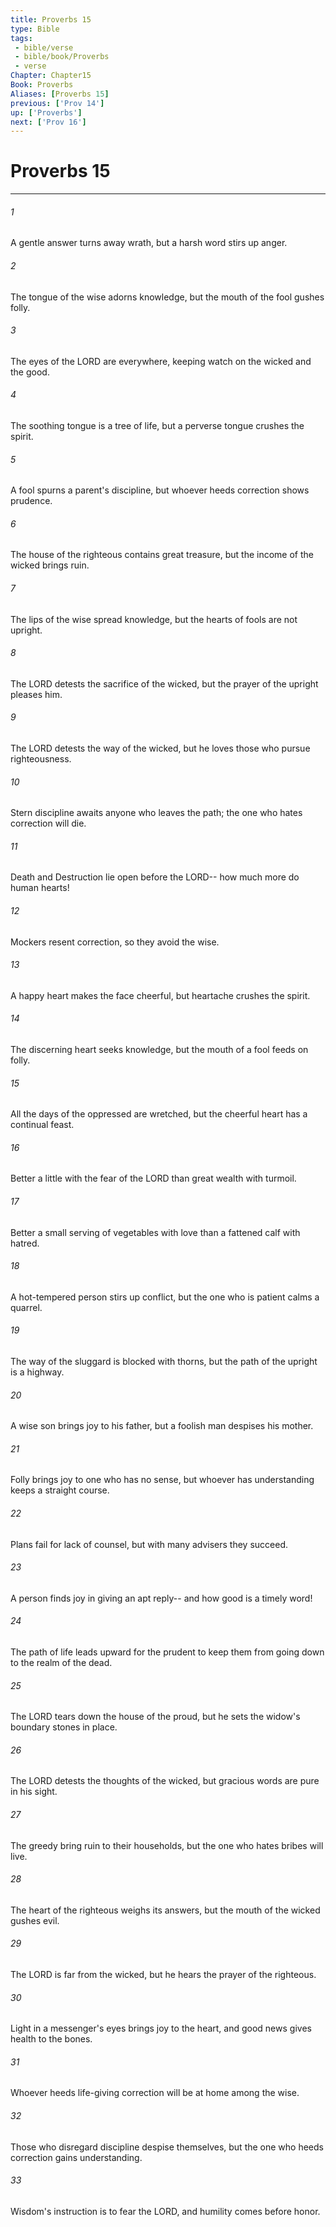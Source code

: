 ```yaml
---
title: Proverbs 15
type: Bible
tags:
 - bible/verse
 - bible/book/Proverbs
 - verse
Chapter: Chapter15
Book: Proverbs
Aliases: [Proverbs 15]
previous: ['Prov 14']
up: ['Proverbs']
next: ['Prov 16']
---
```

# Proverbs 15

***


###### 1 
A gentle answer turns away wrath, but a harsh word stirs up anger. 

###### 2 
The tongue of the wise adorns knowledge, but the mouth of the fool gushes folly. 

###### 3 
The eyes of the LORD are everywhere, keeping watch on the wicked and the good. 

###### 4 
The soothing tongue is a tree of life, but a perverse tongue crushes the spirit. 

###### 5 
A fool spurns a parent's discipline, but whoever heeds correction shows prudence. 

###### 6 
The house of the righteous contains great treasure, but the income of the wicked brings ruin. 

###### 7 
The lips of the wise spread knowledge, but the hearts of fools are not upright. 

###### 8 
The LORD detests the sacrifice of the wicked, but the prayer of the upright pleases him. 

###### 9 
The LORD detests the way of the wicked, but he loves those who pursue righteousness. 

###### 10 
Stern discipline awaits anyone who leaves the path; the one who hates correction will die. 

###### 11 
Death and Destruction lie open before the LORD-- how much more do human hearts! 

###### 12 
Mockers resent correction, so they avoid the wise. 

###### 13 
A happy heart makes the face cheerful, but heartache crushes the spirit. 

###### 14 
The discerning heart seeks knowledge, but the mouth of a fool feeds on folly. 

###### 15 
All the days of the oppressed are wretched, but the cheerful heart has a continual feast. 

###### 16 
Better a little with the fear of the LORD than great wealth with turmoil. 

###### 17 
Better a small serving of vegetables with love than a fattened calf with hatred. 

###### 18 
A hot-tempered person stirs up conflict, but the one who is patient calms a quarrel. 

###### 19 
The way of the sluggard is blocked with thorns, but the path of the upright is a highway. 

###### 20 
A wise son brings joy to his father, but a foolish man despises his mother. 

###### 21 
Folly brings joy to one who has no sense, but whoever has understanding keeps a straight course. 

###### 22 
Plans fail for lack of counsel, but with many advisers they succeed. 

###### 23 
A person finds joy in giving an apt reply-- and how good is a timely word! 

###### 24 
The path of life leads upward for the prudent to keep them from going down to the realm of the dead. 

###### 25 
The LORD tears down the house of the proud, but he sets the widow's boundary stones in place. 

###### 26 
The LORD detests the thoughts of the wicked, but gracious words are pure in his sight. 

###### 27 
The greedy bring ruin to their households, but the one who hates bribes will live. 

###### 28 
The heart of the righteous weighs its answers, but the mouth of the wicked gushes evil. 

###### 29 
The LORD is far from the wicked, but he hears the prayer of the righteous. 

###### 30 
Light in a messenger's eyes brings joy to the heart, and good news gives health to the bones. 

###### 31 
Whoever heeds life-giving correction will be at home among the wise. 

###### 32 
Those who disregard discipline despise themselves, but the one who heeds correction gains understanding. 

###### 33 
Wisdom's instruction is to fear the LORD, and humility comes before honor. 
